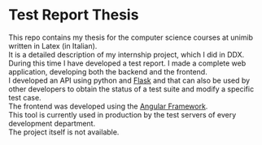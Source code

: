 # Test Report Thesis

This repo contains my thesis for the computer science courses at unimib written in Latex (in Italian).  
It is a detailed description of my internship project, which I did in DDX. During this time I have developed a test report.
I made a complete web application, developing both the backend and the frontend.  
I developed an API using python and [Flask](https://flask.palletsprojects.com/en/2.0.x/) and that can also be used by other developers to obtain the status of a test suite and modify a specific test case.  
The frontend was developed using the [Angular Framework](https://github.com/angular/angular).  
This tool is currently used in production by the test servers of every development department.  
The project itself is not available.   